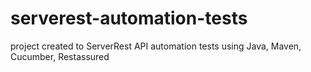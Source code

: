 # serverest-automation-tests
project created to ServerRest API automation tests using Java, Maven, Cucumber, Restassured
